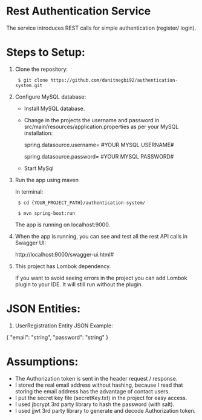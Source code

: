 # Rest Authentication Service #

The service introduces REST calls for simple authentication (register/ login).  


# Steps to Setup: #

1. Clone the repository: 

        $ git clone https://github.com/danitnegbi92/authentication-system.git

2. Configure MySQL database:

    - Install MySQL database.

    - Change in the projects the username and password in src/main/resources/application.properties as per your MySQL installation:

        spring.datasource.username= #YOUR MYSQL USERNAME#

        spring.datasource.password= #YOUR MYSQL PASSWORD#     
   
    - Start MySql

3. Run the app using maven

    In terminal:

        $ cd {YOUR_PROJECT_PATH}/authentication-system/

        $ mvn spring-boot:run

    The app is running on localhost:9000.

4. When the app is running, you can see and test all the rest API calls in Swagger UI:

    http://localhost:9000/swagger-ui.html#
    
5. This project has Lombok dependency.
   
   If you want to avoid seeing errors in the project you can add Lombok plugin to your IDE.
   It will still run without the plugin. 



# JSON Entities: #

1. UserRegistration Entity JSON Example: 

{
  "email": "string",
  "password": "string"
}

# Assumptions: #

* The Authorization token is sent in the header request / response.
* I stored the real email address without hashing, because I read that storing the email address has the advantage of contact users.
* I put the secret key file (secretKey.txt) in the project for easy access.
* I used jbcrypt 3rd party library to hash the password (with salt).
* I used jjwt 3rd party library to generate and decode Authorization token.
